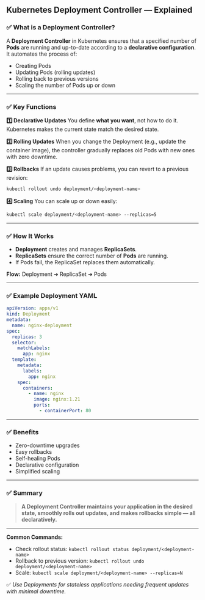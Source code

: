 ## Kubernetes Deployment Controller — Explained

### ✅ What is a Deployment Controller?

A **Deployment Controller** in Kubernetes ensures that a specified number of **Pods** are running and up-to-date according to a **declarative configuration**. It automates the process of:

* Creating Pods
* Updating Pods (rolling updates)
* Rolling back to previous versions
* Scaling the number of Pods up or down

---

### ✅ Key Functions

**1️⃣ Declarative Updates**
You define **what you want**, not how to do it. Kubernetes makes the current state match the desired state.

**2️⃣ Rolling Updates**
When you change the Deployment (e.g., update the container image), the controller gradually replaces old Pods with new ones with zero downtime.

**3️⃣ Rollbacks**
If an update causes problems, you can revert to a previous revision:

```bash
kubectl rollout undo deployment/<deployment-name>
```

**4️⃣ Scaling**
You can scale up or down easily:

```bash
kubectl scale deployment/<deployment-name> --replicas=5
```

---

### ✅ How It Works

* **Deployment** creates and manages **ReplicaSets**.
* **ReplicaSets** ensure the correct number of **Pods** are running.
* If Pods fail, the ReplicaSet replaces them automatically.

**Flow:**
Deployment ➜ ReplicaSet ➜ Pods

---

### ✅ Example Deployment YAML

```yaml
apiVersion: apps/v1
kind: Deployment
metadata:
  name: nginx-deployment
spec:
  replicas: 3
  selector:
    matchLabels:
      app: nginx
  template:
    metadata:
      labels:
        app: nginx
    spec:
      containers:
        - name: nginx
          image: nginx:1.21
          ports:
            - containerPort: 80
```

---

### ✅ Benefits

* Zero-downtime upgrades
* Easy rollbacks
* Self-healing Pods
* Declarative configuration
* Simplified scaling

---

### ✅ Summary

> **A Deployment Controller maintains your application in the desired state, smoothly rolls out updates, and makes rollbacks simple — all declaratively.**

---

**Common Commands:**

* Check rollout status:
  `kubectl rollout status deployment/<deployment-name>`
* Rollback to previous version:
  `kubectl rollout undo deployment/<deployment-name>`
* Scale:
  `kubectl scale deployment/<deployment-name> --replicas=N`

✅ *Use Deployments for stateless applications needing frequent updates with minimal downtime.*
